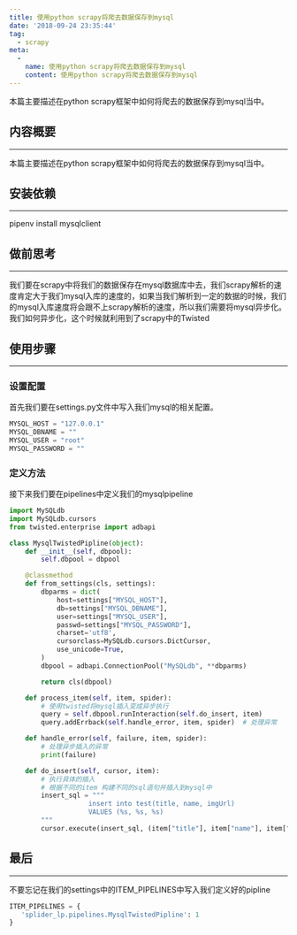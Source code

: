 ```yaml
---
title: 使用python scrapy将爬去数据保存到mysql
date: '2018-09-24 23:35:44'
tag: 
  - scrapy
meta:
  -
    name: 使用python scrapy将爬去数据保存到mysql
    content: 使用python scrapy将爬去数据保存到mysql
---
```


本篇主要描述在python scrapy框架中如何将爬去的数据保存到mysql当中。
<!-- more -->

## 内容概要

---

本篇主要描述在python scrapy框架中如何将爬去的数据保存到mysql当中。

## 安装依赖

---

pipenv  install  mysqlclient  

## 做前思考

---

我们要在scrapy中将我们的数据保存在mysql数据库中去，我们scrapy解析的速度肯定大于我们mysql入库的速度的，如果当我们解析到一定的数据的时候，我们的mysql入库速度将会跟不上scrapy解析的速度，所以我们需要将mysql异步化。我们如何异步化，这个时候就利用到了scrapy中的Twisted

## 使用步骤

---

### 设置配置

首先我们要在settings.py文件中写入我们mysql的相关配置。

```python
MYSQL_HOST = "127.0.0.1"
MYSQL_DBNAME = "" 
MYSQL_USER = "root"
MYSQL_PASSWORD = ""
```

### 定义方法
接下来我们要在pipelines中定义我们的mysqlpipeline
```python
import MySQLdb
import MySQLdb.cursors
from twisted.enterprise import adbapi

class MysqlTwistedPipline(object):
    def __init__(self, dbpool):
        self.dbpool = dbpool

    @classmethod
    def from_settings(cls, settings):
        dbparms = dict(
            host=settings["MYSQL_HOST"],
            db=settings["MYSQL_DBNAME"],
            user=settings["MYSQL_USER"],
            passwd=settings["MYSQL_PASSWORD"],
            charset='utf8',
            cursorclass=MySQLdb.cursors.DictCursor,
            use_unicode=True,
        )
        dbpool = adbapi.ConnectionPool("MySQLdb", **dbparms)

        return cls(dbpool)

    def process_item(self, item, spider):
        # 使用twisted将mysql插入变成异步执行
        query = self.dbpool.runInteraction(self.do_insert, item)
        query.addErrback(self.handle_error, item, spider)  # 处理异常

    def handle_error(self, failure, item, spider):
        # 处理异步插入的异常
        print(failure)

    def do_insert(self, cursor, item):
        # 执行具体的插入
        # 根据不同的item 构建不同的sql语句并插入到mysql中
        insert_sql = """
                    insert into test(title, name, imgUrl)
                    VALUES (%s, %s, %s)
        """
        cursor.execute(insert_sql, (item["title"], item["name"], item["imgUrl"]))

```

## 最后

---

不要忘记在我们的settings中的ITEM\_PIPELINES中写入我们定义好的pipline

```python
ITEM_PIPELINES = {
   'splider_lp.pipelines.MysqlTwistedPipline': 1
}
```
